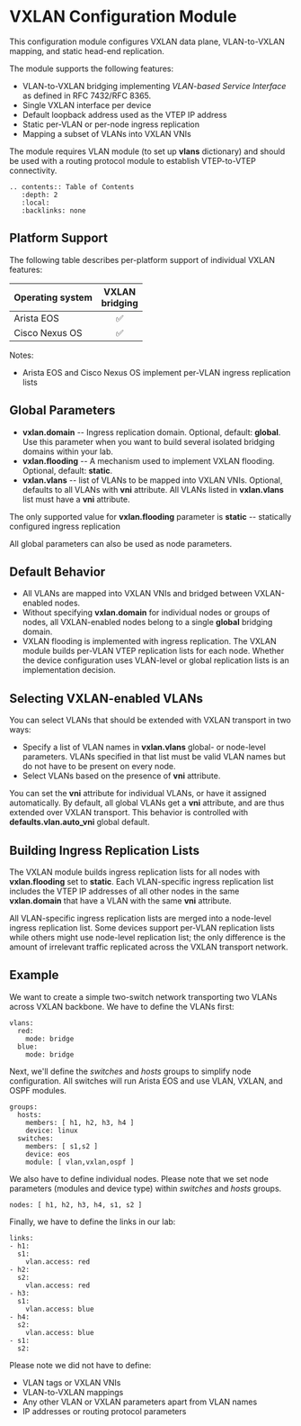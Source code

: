 # VXLAN Configuration Module

This configuration module configures VXLAN data plane, VLAN-to-VXLAN mapping, and static head-end replication.

The module supports the following features:

* VLAN-to-VXLAN bridging implementing _VLAN-based Service Interface_ as defined in RFC 7432/RFC 8365.
* Single VXLAN interface per device
* Default loopback address used as the VTEP IP address
* Static per-VLAN or per-node ingress replication
* Mapping a subset of VLANs into VXLAN VNIs

The module requires VLAN module (to set up **vlans** dictionary) and should be used with a routing protocol module to establish VTEP-to-VTEP connectivity.

```eval_rst
.. contents:: Table of Contents
   :depth: 2
   :local:
   :backlinks: none
```

## Platform Support

The following table describes per-platform support of individual VXLAN features:

| Operating system   | VXLAN<br>bridging |
| ------------------ | :-: |
| Arista EOS         | ✅  |
| Cisco Nexus OS     | ✅  |

Notes:
* Arista EOS and Cisco Nexus OS implement per-VLAN ingress replication lists

## Global Parameters

* **vxlan.domain** -- Ingress replication domain. Optional, default: **global**. Use this parameter when you want to build several isolated bridging domains within your lab.
* **vxlan.flooding** -- A mechanism used to implement VXLAN flooding. Optional, default: **static**.
* **vxlan.vlans** -- list of VLANs to be mapped into VXLAN VNIs.  Optional, defaults to all VLANs with **vni** attribute. All VLANs listed in **vxlan.vlans** list must have a **vni** attribute.

The only supported value for **vxlan.flooding** parameter is **static** -- statically configured ingress replication

All global parameters can also be used as node parameters.

## Default Behavior

* All VLANs are mapped into VXLAN VNIs and bridged between VXLAN-enabled nodes.
* Without specifying **vxlan.domain** for individual nodes or groups of nodes, all VXLAN-enabled nodes belong to a single **global** bridging domain.
* VXLAN flooding is implemented with ingress replication. The VXLAN module builds per-VLAN VTEP replication lists for each node. Whether the device configuration uses VLAN-level or global replication lists is an implementation decision.

## Selecting VXLAN-enabled VLANs

You can select VLANs that should be extended with VXLAN transport in two ways:

* Specify a list of VLAN names in **vxlan.vlans** global- or node-level parameters. VLANs specified in that list must be valid VLAN names but do not have to be present on every node.
* Select VLANs based on the presence of **vni** attribute.

You can set the **vni** attribute for individual VLANs, or have it assigned automatically. By default, all global VLANs get a **vni** attribute, and are thus extended over VXLAN transport. This behavior is controlled with **defaults.vlan.auto_vni** global default.

## Building Ingress Replication Lists

The VXLAN module builds ingress replication lists for all nodes with **vxlan.flooding** set to **static**. Each VLAN-specific ingress replication list includes the VTEP IP addresses of all other nodes in the same **vxlan.domain** that have a VLAN with the same **vni** attribute.

All VLAN-specific ingress replication lists are merged into a node-level ingress replication list. Some devices support per-VLAN replication lists while others might use node-level replication list; the only difference is the amount of irrelevant traffic replicated across the VXLAN transport network.

## Example

We want to create a simple two-switch network transporting two VLANs across VXLAN backbone. We have to define the VLANs first:

```
vlans:
  red:
    mode: bridge
  blue:
    mode: bridge
```

Next, we'll define the *switches* and *hosts* groups to simplify node configuration. All switches will run Arista EOS and use VLAN, VXLAN, and OSPF modules.

```
groups:
  hosts:
    members: [ h1, h2, h3, h4 ]
    device: linux
  switches:
    members: [ s1,s2 ]
    device: eos
    module: [ vlan,vxlan,ospf ]
```

We also have to define individual nodes. Please note that we set node parameters (modules and device type) within *switches* and *hosts* groups.

```
nodes: [ h1, h2, h3, h4, s1, s2 ]
```

Finally, we have to define the links in our lab:

```
links:
- h1:
  s1:
    vlan.access: red
- h2:
  s2:
    vlan.access: red
- h3:
  s1:
    vlan.access: blue
- h4:
  s2:
    vlan.access: blue
- s1:
  s2:
```

Please note we did not have to define:

* VLAN tags or VXLAN VNIs
* VLAN-to-VXLAN mappings
* Any other VLAN or VXLAN parameters apart from VLAN names
* IP addresses or routing protocol parameters
